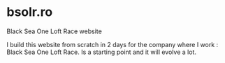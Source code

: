 # bsolr.ro
Black Sea One Loft Race website

I build this website from scratch in 2 days for the company where I work : Black Sea One Loft Race. 
Is a starting point and it will evolve a lot.


